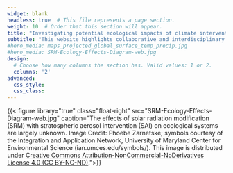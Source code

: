 ```yaml
---
widget: blank  
headless: true  # This file represents a page section.
weight: 10  # Order that this section will appear.
title: "Investigating potential ecological impacts of climate intervention by reflecting sunlight to cool Earth"
subtitle: "This website highlights collaborative and interdisciplinary research from members of a National Science Foundation funded [Workshop on ecological impacts of solar radiation modification (SRM) geoengineering](https://www.nsf.gov/awardsearch/showAward?AWD_ID=1937699&HistoricalAwards=false). "
#hero_media: maps_projected_global_surface_temp_precip.jpg
#hero_media: SRM-Ecology-Effects-Diagram-web.jpg
design:
  # Choose how many columns the section has. Valid values: 1 or 2.
  columns: '2'
advanced:
  css_style:
  css_class:
---
```

{{< figure library="true"  class="float-right" src="SRM-Ecology-Effects-Diagram-web.jpg" caption="The effects of solar radiation modification (SRM) with stratospheric aerosol intervention (SAI) on ecological systems are largely unknown. Image Credit: Phoebe Zarnetske; symbols courtesy of the Integration and Application Network, University of Maryland Center for Environmental Science (ian.umces.edu/symbols/). This image is distributed under [Creative Commons Attribution-NonCommercial-NoDerivatives License 4.0 (CC BY-NC-ND)](https://www.creativecommons.org/licenses/by-nc-nd/2.0/).">}}